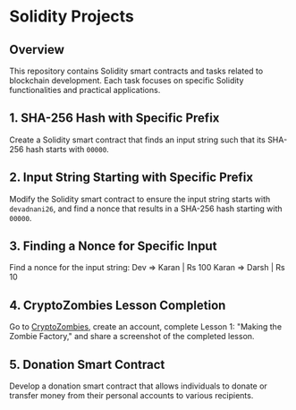 # Solidity Projects

## Overview

This repository contains Solidity smart contracts and tasks related to blockchain development. Each task focuses on specific Solidity functionalities and practical applications.

## 1. SHA-256 Hash with Specific Prefix

Create a Solidity smart contract that finds an input string such that its SHA-256 hash starts with `00000`.

## 2. Input String Starting with Specific Prefix

Modify the Solidity smart contract to ensure the input string starts with `devadnani26`, and find a nonce that results in a SHA-256 hash starting with `00000`.

## 3. Finding a Nonce for Specific Input

Find a nonce for the input string:
Dev => Karan | Rs 100 Karan => Darsh | Rs 10



## 4. CryptoZombies Lesson Completion

Go to [CryptoZombies](https://cryptozombies.io/en/solidity), create an account, complete Lesson 1: "Making the Zombie Factory," and share a screenshot of the completed lesson.


## 5. Donation Smart Contract

Develop a donation smart contract that allows individuals to donate or transfer money from their personal accounts to various recipients.




